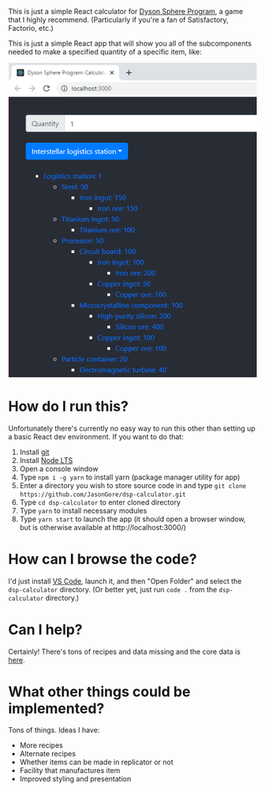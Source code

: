 
This is just a simple React calculator for [Dyson Sphere Program](https://store.steampowered.com/app/1366540/Dyson_Sphere_Program/), a game that I highly recommend. (Particularly if you're a fan of Satisfactory, Factorio, etc.)

This is just a simple React app that will show you all of the subcomponents needed to make a specified quantity of a specific item, like:

![alt text](./calculator.png "App Snapshot")


# How do I run this?

Unfortunately there's currently no easy way to run this other than setting up a basic React dev environment. If you want to do that:

1. Install [git](https://git-scm.com/downloads)
1. Install [Node LTS](https://nodejs.org/en/download/)
1. Open a console window
1. Type `npm i -g yarn` to install yarn (package manager utility for app)
1. Enter a directory you wish to store source code in and type `git clone https://github.com/JasonGore/dsp-calculator.git`
1. Type `cd dsp-calculator` to enter cloned directory
1. Type `yarn` to install necessary modules
1. Type `yarn start` to launch the app (it should open a browser window, but is otherwise available at http://localhost:3000/)

# How can I browse the code?

I'd just install [VS Code](https://code.visualstudio.com/), launch it, and then "Open Folder" and select the `dsp-calculator` directory. (Or better yet, just run `code .` from the `dsp-calculator` directory.)

# Can I help?

Certainly! There's tons of recipes and data missing and the core data is [here](https://github.com/JasonGore/dsp-calculator/blob/master/src/data/recipes.tsx).

# What other things could be implemented?

Tons of things. Ideas I have:
* More recipes
* Alternate recipes
* Whether items can be made in replicator or not
* Facility that manufactures item
* Improved styling and presentation
